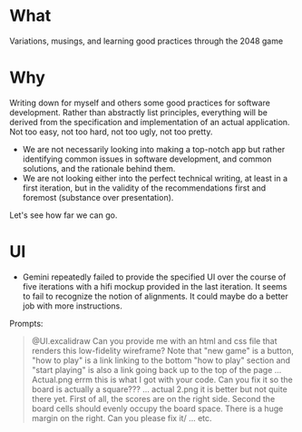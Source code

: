 # What
Variations, musings, and learning good practices through the 2048 game

# Why
Writing down for myself and others some good practices for software development. Rather than abstractly list principles, everything will be derived from the specification and implementation of an actual application. Not too easy, not too hard, not too ugly, not too pretty. 

- We are not necessarily looking into making a top-notch app but rather identifying common issues in software development, and common solutions, and the rationale behind them.
- We are not looking either into the perfect technical writing, at least in a first iteration, but in the validity of the recommendations first and foremost (substance over presentation).

Let's see how far we can go.

# UI
- Gemini repeatedly failed to provide the specified UI over the course of five iterations with a hifi mockup provided in the last iteration. It seems to fail to recognize the notion of alignments. It could maybe do a better job with more instructions. 

Prompts:
> @UI.excalidraw Can you provide me with an html and css file that renders this low-fidelity wireframe? Note that "new game" is a button, "how to play" is a link linking to the bottom "how to play" section and "start playing" is also a link going back up to the top of the page
> ...
> Actual.png errm this is what I got with your code. Can you fix it so the board is actually a square???
> ...
> actual 2.png it is better but not quite there yet. First of all, the scores are on the right side. Second the board cells should evenly occupy the board space. There is a huge margin on the right. Can you please fix it/
> ...
> etc.